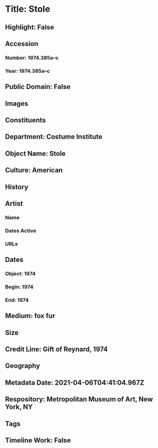 # Title: Stole
## Highlight: False
## Accession
### Number: 1974.385a–c
### Year: 1974.385a–c
## Public Domain: False
## Images
## Constituents
## Department: Costume Institute
## Object Name: Stole
## Culture: American
## History
## Artist
### Name
### Dates Active
### URLs
## Dates
### Object: 1974
### Begin: 1974
### End: 1974
## Medium: fox fur
## Size
## Credit Line: Gift of Reynard, 1974
## Geography
## Metadata Date: 2021-04-06T04:41:04.967Z
## Respository: Metropolitan Museum of Art, New York, NY
## Tags
## Timeline Work: False